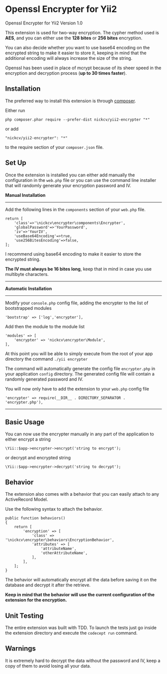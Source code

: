Openssl Encrypter for Yii2
======================
Openssl Encrypter for Yii2
Version 1.0

This extension is used for two-way encryption.
The cypher method used is **AES**, and you can either use the **128 bites** or **256 bites** encryption.

You can also decide whether you want to use base64 encoding on the encrypted string to make it easier to store it, keeping in mind that the additional encoding will always increase the size of the string.

Openssl has been used in place of mcrypt because of its sheer speed in the encryption and decryption process (**up to 30 times faster**).


Installation
------------

The preferred way to install this extension is through [composer](http://getcomposer.org/download/).

Either run

```
php composer.phar require --prefer-dist nickcv/yii2-encrypter "*"
```

or add

```
"nickcv/yii2-encrypter": "*"
```

to the require section of your `composer.json` file.


Set Up
------

Once the extension is installed you can either add manually the configuration in the ```web.php``` file or you can use the command line installer that will randomly generate your encryption password and IV.

**Manual Installation**
_______________________

Add the following lines in the ```components``` section of your ```web.php``` file.

```
return [
    'class'=>'\nickcv\encrypter\components\Encrypter',
    'globalPassword'=>'YourPassword',
    'iv'=>'YourIV',
    'useBase64Encoding'=>true,
    'use256BitesEncoding'=>false,
];
```

I recommend using base64 encoding to make it easier to store the encrypted string.

**The IV must always be 16 bites long**, keep that in mind in case you use multibyte characters.

_______________________

**Automatic Installation**
_______________________

Modify your ```console.php``` config file, adding the encrypter to the list of bootstrapped modules

```
'bootstrap' => ['log','encrypter'],
```

Add then the module to the module list

```
'modules' => [
    'encrypter' => 'nickcv\encrypter\Module',
],
```

At this point you will be able to simply execute from the root of your app directory the command ```./yii encrypter```

The command will automatically generate the config file ```encrypter.php``` in your application ```config``` directory. The generated config file will contain a randomly generated password and IV.

You will now only have to add the extension to your ```web.php``` config file

```
'encrypter' => require(__DIR__ . DIRECTORY_SEPARATOR . 'encrypter.php'),
```

_______________________

Basic Usage
-----

You can now use the encrypter manually in any part of the application to either encrypt a string

```
\Yii::$app->encrypter->encrypt('string to encrypt');
```

or decrypt and encrypted string

```
\Yii::$app->encrypter->decrypt('string to decrypt');
```


Behavior
--------

The extension also comes with a behavior that you can easily attach to any ActiveRecord Model.

Use the following syntax to attach the behavior.

```
public function behaviors()
{
    return [
        'encryption' => [
            'class' => '\nickcv\encrypter\behaviors\EncryptionBehavior',
            'attributes' => [
                'attributeName',
                'otherAttributeName',
            ],
        ],
    ];
}
```

The behavior will automatically encrypt all the data before saving it on the database and decrypt it after the retrieve.

**Keep in mind that the behavior will use the current configuration of the extension for the encryption.**

Unit Testing
------------

The entire extension was built with TDD.
To launch the tests just go inside the extension directory and execute the ```codecept run``` command.

Warnings
--------

It is extremely hard to decrypt the data without the password and IV, keep a copy of them to avoid losing all your data.
